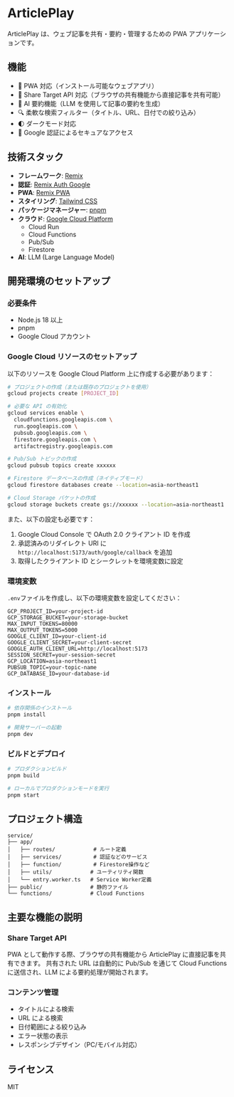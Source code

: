 # ArticlePlay

ArticlePlay は、ウェブ記事を共有・要約・管理するための PWA アプリケーションです。

## 機能

- 📱 PWA 対応（インストール可能なウェブアプリ）
- 🔗 Share Target API 対応（ブラウザの共有機能から直接記事を共有可能）
- 🤖 AI 要約機能（LLM を使用して記事の要約を生成）
- 🔍 柔軟な検索フィルター（タイトル、URL、日付での絞り込み）
- 🌓 ダークモード対応
- 🔐 Google 認証によるセキュアなアクセス

## 技術スタック

- **フレームワーク**: [Remix](https://remix.run/)
- **認証**: [Remix Auth Google](https://github.com/remix-auth/remix-auth-google)
- **PWA**: [Remix PWA](https://remix-pwa.run/)
- **スタイリング**: [Tailwind CSS](https://tailwindcss.com/)
- **パッケージマネージャー**: [pnpm](https://pnpm.io/)
- **クラウド**: [Google Cloud Platform](https://cloud.google.com/)
  - Cloud Run
  - Cloud Functions
  - Pub/Sub
  - Firestore
- **AI**: LLM (Large Language Model)

## 開発環境のセットアップ

### 必要条件

- Node.js 18 以上
- pnpm
- Google Cloud アカウント

### Google Cloud リソースのセットアップ

以下のリソースを Google Cloud Platform 上に作成する必要があります：

```bash
# プロジェクトの作成（または既存のプロジェクトを使用）
gcloud projects create [PROJECT_ID]

# 必要な API の有効化
gcloud services enable \
  cloudfunctions.googleapis.com \
  run.googleapis.com \
  pubsub.googleapis.com \
  firestore.googleapis.com \
  artifactregistry.googleapis.com

# Pub/Sub トピックの作成
gcloud pubsub topics create xxxxxx

# Firestore データベースの作成（ネイティブモード）
gcloud firestore databases create --location=asia-northeast1

# Cloud Storage バケットの作成
gcloud storage buckets create gs://xxxxxx --location=asia-northeast1
```

また、以下の設定も必要です：

1. Google Cloud Console で OAuth 2.0 クライアント ID を作成
2. 承認済みのリダイレクト URI に `http://localhost:5173/auth/google/callback` を追加
3. 取得したクライアント ID とシークレットを環境変数に設定

### 環境変数

`.env`ファイルを作成し、以下の環境変数を設定してください：

```env
GCP_PROJECT_ID=your-project-id
GCP_STORAGE_BUCKET=your-storage-bucket
MAX_INPUT_TOKENS=80000
MAX_OUTPUT_TOKENS=5000
GOOGLE_CLIENT_ID=your-client-id
GOOGLE_CLIENT_SECRET=your-client-secret
GOOGLE_AUTH_CLIENT_URL=http://localhost:5173
SESSION_SECRET=your-session-secret
GCP_LOCATION=asia-northeast1
PUBSUB_TOPIC=your-topic-name
GCP_DATABASE_ID=your-database-id
```

### インストール

```bash
# 依存関係のインストール
pnpm install

# 開発サーバーの起動
pnpm dev
```

### ビルドとデプロイ

```bash
# プロダクションビルド
pnpm build

# ローカルでプロダクションモードを実行
pnpm start
```

## プロジェクト構造

```
service/
├── app/
│   ├── routes/            # ルート定義
│   ├── services/          # 認証などのサービス
│   ├── function/          # Firestore操作など
│   ├── utils/            # ユーティリティ関数
│   └── entry.worker.ts   # Service Worker定義
├── public/               # 静的ファイル
└── functions/            # Cloud Functions
```

## 主要な機能の説明

### Share Target API

PWA として動作する際、ブラウザの共有機能から ArticlePlay に直接記事を共有できます。
共有された URL は自動的に Pub/Sub を通じて Cloud Functions に送信され、LLM による要約処理が開始されます。

### コンテンツ管理

- タイトルによる検索
- URL による検索
- 日付範囲による絞り込み
- エラー状態の表示
- レスポンシブデザイン（PC/モバイル対応）

## ライセンス

MIT
